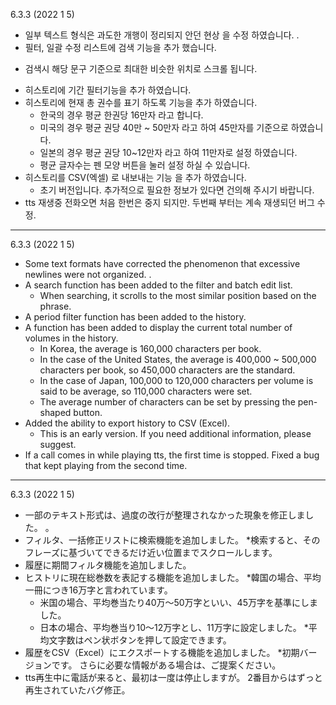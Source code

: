 6.3.3 (2022 1 5)
- 일부 텍스트 형식은 과도한 개행이 정리되지 안던 현상 을 수정 하였습니다. .  
- 필터, 일괄 수정 리스트에 검색 기능을 추가 했습니다. 
 * 검색시 해당 문구 기준으로 최대한 비슷한 위치로 스크롤 됩니다. 
- 히스토리에 기간 필터기능을 추가 하였습니다. 
- 히스토리에 현재 총 권수를 표기 하도록 기능을 추가 하였습니다. 
  * 한국의 경우 평균 한권당 16만자 라고 합니다. 
  * 미국의 경우 평균 권당 40만 ~ 50만자 라고 하여 45만자를 기준으로 하였습니다. 
  * 일본의 경우 평균 권당 10~12만자 라고 하여 11만자로 설정 하였습니다. 
  * 평균 글자수는 펜 모양 버튼을 눌러 설정 하실 수 있습니다. 
- 히스토리를 CSV(엑셀) 로 내보내는 기능 을 추가 하였습니다. 
  * 초기 버전입니다. 추가적으로 필요한 정보가 있다면 건의해 주시기 바랍니다. 
- tts 재생중 전화오면 처음 한번은 중지 되지만. 두번째 부터는 계속 재생되던 버그 수정. 

---

6.3.3 (2022 1 5)
- Some text formats have corrected the phenomenon that excessive newlines were not organized. .
- A search function has been added to the filter and batch edit list.
  * When searching, it scrolls to the most similar position based on the phrase.
- A period filter function has been added to the history.
- A function has been added to display the current total number of volumes in the history.
   * In Korea, the average is 160,000 characters per book.
   * In the case of the United States, the average is 400,000 ~ 500,000 characters per book, so 450,000 characters are the standard.
   * In the case of Japan, 100,000 to 120,000 characters per volume is said to be average, so 110,000 characters were set.
   * The average number of characters can be set by pressing the pen-shaped button.
- Added the ability to export history to CSV (Excel).
   * This is an early version. If you need additional information, please suggest.
- If a call comes in while playing tts, the first time is stopped. Fixed a bug that kept playing from the second time.

---

6.3.3 (2022 1 5)
- 一部のテキスト形式は、過度の改行が整理されなかった現象を修正しました。 。
- フィルタ、一括修正リストに検索機能を追加しました。
  *検索すると、そのフレーズに基づいてできるだけ近い位置までスクロールします。
- 履歴に期間フィルタ機能を追加しました。
- ヒストリに現在総巻数を表記する機能を追加しました。
   *韓国の場合、平均一冊につき16万字と言われています。
   * 米国の場合、平均巻当たり40万～50万字といい、45万字を基準にしました。
   * 日本の場合、平均巻当り10～12万字とし、11万字に設定しました。
   *平均文字数はペン状ボタンを押して設定できます。
- 履歴をCSV（Excel）にエクスポートする機能を追加しました。
   *初期バージョンです。 さらに必要な情報がある場合は、ご提案ください。
- tts再生中に電話が来ると、最初は一度は停止しますが。 2番目からはずっと再生されていたバグ修正。